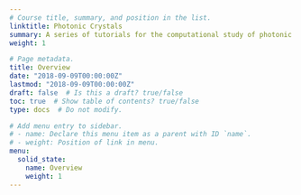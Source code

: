 ```yaml
---
# Course title, summary, and position in the list.
linktitle: Photonic Crystals
summary: A series of tutorials for the computational study of photonic crystals.
weight: 1

# Page metadata.
title: Overview
date: "2018-09-09T00:00:00Z"
lastmod: "2018-09-09T00:00:00Z"
draft: false  # Is this a draft? true/false
toc: true  # Show table of contents? true/false
type: docs  # Do not modify.

# Add menu entry to sidebar.
# - name: Declare this menu item as a parent with ID `name`.
# - weight: Position of link in menu.
menu:
  solid_state:
    name: Overview
    weight: 1
---
```

